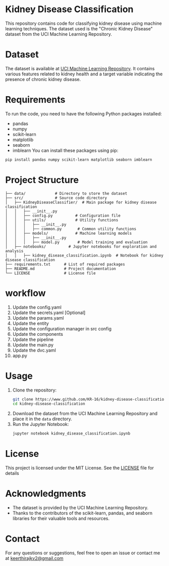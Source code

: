 # Kidney Disease Classification
This repository contains code for classifying kidney disease using machine learning techniques. The dataset used is the "Chronic Kidney Disease" dataset from the UCI Machine Learning Repository.
# Dataset
The dataset is available at [UCI Machine Learning Repository](https://archive.ics.uci.edu/ml/datasets/chronic+kidney+disease). It contains various features related to kidney health and a target variable indicating the presence of chronic kidney disease.
# Requirements
To run the code, you need to have the following Python packages installed:
- pandas
- numpy
- scikit-learn
- matplotlib
- seaborn
- imblearn
You can install these packages using pip:
```bash
pip install pandas numpy scikit-learn matplotlib seaborn imblearn
```


# Project Structure
```kidney-disease-classification/
├── data/             # Directory to store the dataset
├── src/              # Source code directory
│   ├── KidneyDiseaseClassifier/  # Main package for kidney disease classification
│   │   ├── __init__.py
│   │   ├── config.py          # Configuration file
│   │   ├── utils/             # Utility functions 
│   │   │   ├── __init__.py
│   │   │   ├── common.py       # Common utility functions
│   │   ├── models/            # Machine learning models
│   │   │   ├── __init__.py
│   │   │   ├── model.py        # Model training and evaluation
│   ├── notebooks/          # Jupyter notebooks for exploration and analysis
│   │   ├── kidney_disease_classification.ipynb  # Notebook for kidney disease classification
├── requirements.txt      # List of required packages
├── README.md             # Project documentation
└── LICENSE               # License file
```
# workflow
1. Update the config.yaml
2. Update the secrets.yaml [Optional]
3. Update the params.yaml
4. Update the entity
5. Update the configuration manager in src config
6. Update the components
7. Update the pipeline
8. Update the main.py
9. Update the dvc.yaml
10. app.py

# Usage
1. Clone the repository:
   ```bash
   git clone https://www.github.com/KR-16/kidney-disease-classification.git
   cd kidney-disease-classification
   ```
2. Download the dataset from the UCI Machine Learning Repository and place it in the `data` directory.
3. Run the Jupyter Notebook:
   ```bash
   jupyter notebook kidney_disease_classification.ipynb
   ```
# License
This project is licensed under the MIT License. See the [LICENSE](LICENSE) file for details
# Acknowledgments
- The dataset is provided by the UCI Machine Learning Repository.
- Thanks to the contributors of the scikit-learn, pandas, and seaborn libraries for their valuable tools and resources.
# Contact
For any questions or suggestions, feel free to open an issue or contact me at [keerthirajkv2@gmail.com](mailto:)